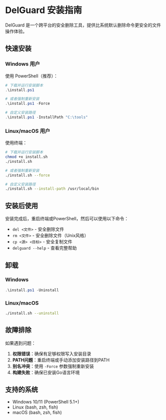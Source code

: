 # DelGuard 安装指南

DelGuard 是一个跨平台的安全删除工具，提供比系统默认删除命令更安全的文件操作体验。

## 快速安装

### Windows 用户

使用 PowerShell（推荐）：
```powershell
# 下载并运行安装脚本
.\install.ps1

# 或者强制重新安装
.\install.ps1 -Force

# 自定义安装路径
.\install.ps1 -InstallPath "C:\tools"
```

### Linux/macOS 用户

使用终端：
```bash
# 下载并运行安装脚本
chmod +x install.sh
./install.sh

# 或者强制重新安装
./install.sh --force

# 自定义安装路径
./install.sh --install-path /usr/local/bin
```

## 安装后使用

安装完成后，重启终端或PowerShell，然后可以使用以下命令：

- `del <文件>` - 安全删除文件
- `rm <文件>` - 安全删除文件（Unix风格）
- `cp <源> <目标>` - 安全复制文件
- `delguard --help` - 查看完整帮助

## 卸载

### Windows
```powershell
.\install.ps1 -Uninstall
```

### Linux/macOS
```bash
./install.sh --uninstall
```

## 故障排除

如果遇到问题：

1. **权限错误**：确保有足够权限写入安装目录
2. **PATH问题**：重启终端或手动添加安装路径到PATH
3. **别名冲突**：使用 `-Force` 参数强制重新安装
4. **构建失败**：确保已安装Go语言环境

## 支持的系统

- Windows 10/11 (PowerShell 5.1+)
- Linux (bash, zsh, fish)
- macOS (bash, zsh, fish)